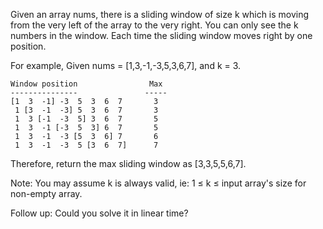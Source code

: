 
Given an array nums, there is a sliding window of size k which is moving from the very left of the array to the very right. You can only see the k numbers in the window. Each time the sliding window moves right by one position.

For example,
Given nums = [1,3,-1,-3,5,3,6,7], and k = 3.
```
Window position                Max
---------------               -----
[1  3  -1] -3  5  3  6  7       3
 1 [3  -1  -3] 5  3  6  7       3
 1  3 [-1  -3  5] 3  6  7       5
 1  3  -1 [-3  5  3] 6  7       5
 1  3  -1  -3 [5  3  6] 7       6
 1  3  -1  -3  5 [3  6  7]      7
```
Therefore, return the max sliding window as [3,3,5,5,6,7].

Note:
You may assume k is always valid, ie: 1 ≤ k ≤ input array's size for non-empty array.

Follow up:
Could you solve it in linear time?